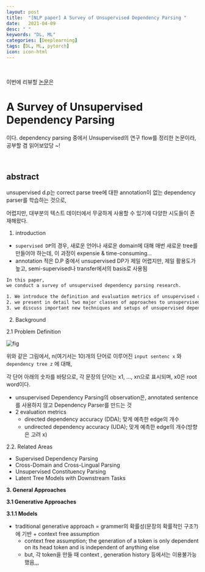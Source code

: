 ```yaml
---
layout: post
title:  "[NLP paper] A Survey of Unsupervised Dependency Parsing "
date:   2021-04-09
desc: " "
keywords: "DL, ML"
categories: [Deeplearning]
tags: [DL, ML, pytorch]
icon: icon-html
---
```


<br>

이번에 리뷰할 [논문](https://arxiv.org/abs/2010.01535)은

# A Survey of Unsupervised Dependency Parsing

이다. dependency parsing 중에서 Unsupervised의 연구 flow를 정리한 논문이라, 공부할 겸 읽어보았당 ~!



<br>

## abstract

unsupervised d.p는 correct parse tree에 대한 annotation이 없는 dependency parser를 학습하는 것으로,

어렵지만, 대부분의 텍스트 데이터에서 무궁하게 사용할 수 있기에 다양한 시도들이 존재해왔다.

1. introduction

- `supervised DP`의 경우, 새로운 언어나 새로운 domain에 대해 매번 새로운 tree를 만들어야 하는데, 이 과정이 expensie & time-consuming...
- annotation 적은 D.P 중에서 unsupervised DP가 제일 어렵지만, 제일 활용도가 높고, semi-supervised나 transfer에서의 basis로 사용됨

```bash
In this paper,
we conduct a survey of unsupervised dependency parsing research.

1. We introduce the definition and evaluation metrics of unsupervised dependency parsing, and discuss research areas related to it.
2. we present in detail two major classes of approaches to unsupervised dependency parsing: generative approaches and discriminative approaches.
3. we discuss important new techniques and setups of unsupervised dependency parsing that appear in recent years.
```

2. Background

2.1 Problem Definition

![fig]([https://encrypted-tbn0.gstatic.com/images?q=tbn:ANd9GcQNAmYvYfyyXxgW-6jKpSNLRowjO1g8Ad38sw&usqp=CAU](https://encrypted-tbn0.gstatic.com/images?q=tbn:ANd9GcQNAmYvYfyyXxgW-6jKpSNLRowjO1g8Ad38sw&usqp=CAU))

위와 같은 그림에서, n(여기서는 10)개의 단어로 이루어진 `input sentenc x`  와 `dependency tree z`  에 대해,

각 단어 아래의 숫자를 바탕으로, 각 문장의 단어는 x1, ..., xn으로 표시되며, x0은 root word이다.

- unsupervised Dependency Parsing의 observation은, annotated sentence를 사용하지 않고 Dependency Parser를 만드는 것
- 2 evaluation metrics
    - directed dependency accuracy (DDA); 맞게 예측한 edge의 개수
    - undirected dependency accuracy (UDA); 맞게 예측한 edge의 개수(방향은 고려 x)

2.2. Related Areas

- Supervised Dependency Parsing
- Cross-Domain and Cross-Lingual Parsing
- Unsupervised Constituency Parsing
- Latent Tree Models with Downstream Tasks

**3. General Approaches**

**3.1 Generative Approaches**

**3.1.1 Models**

- traditional generative approach = grammer의 확률성(문장의 확률적인 구조?)에 기반 + context free assumption
    - context free assumption; the generation of a token is only dependent on its head token and is independent of anything else
    - but, 각 token을 만들 때 context , generation history 등에서는 이용불가능했음,,,
